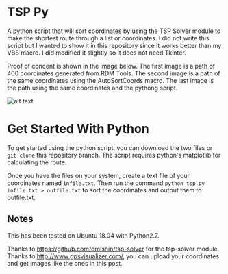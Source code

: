 # TSP Py
A python script that will sort coordinates by using the TSP Solver module to make the shortest route through a list or coordinates. I did not write this script but I wanted to show it in this repository since it works better than my VBS macro. I did modified it slightly so it does not need Tkinter. 

Proof of concent is shown in the image below. The first image is a path of 400 coordinates generated from RDM Tools. The second image is a path of the same coordinates using the AutoSortCoords macro. The last image is the path using the same coordinates and the pythong script.

![alt text](https://raw.githubusercontent.com/Kneckter/AutoSortCoords/python/Proof.png)

# Get Started With Python
To get started using the python script, you can download the two files or `git clone` this repository branch. The script requires python's matplotlib for calculating the route.

Once you have the files on your system, create a text file of your coordinates named `infile.txt`. Then run the command `python tsp.py infile.txt > outfile.txt` to sort the coordinates and output them to outfile.txt. 

## Notes
This has been tested on Ubuntu 18.04 with Python2.7. 

Thanks to https://github.com/dmishin/tsp-solver for the tsp-solver module.
Thanks to http://www.gpsvisualizer.com/, you can upload your coordinates and get images like the ones in this post.
